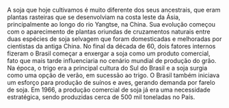 A soja que hoje cultivamos é muito diferente dos seus ancestrais, que eram plantas rasteiras que se desenvolviam na costa leste da Ásia, principalmente ao longo do rio Yangtse, na China.  Sua evolução começou com o aparecimento  de plantas oriundas de cruzamentos naturais entre duas espécies de soja selvagem que foram domesticadas e melhoradas por cientistas da antiga China.
No final da década de 60, dois fatores internos fizeram o Brasil começar a enxergar a soja como um produto comercial, fato que mais tarde influenciaria no cenário mundial de produção do grão. Na época, o trigo era a principal cultura do Sul do Brasil e a soja surgia como uma opção de verão, em sucessão ao trigo. O Brasil também iniciava um esforço para produção de suínos e aves, gerando demanda por farelo de soja. Em 1966, a produção comercial  de soja já era uma necessidade estratégica, sendo produzidas cerca de 500 mil toneladas no País.
